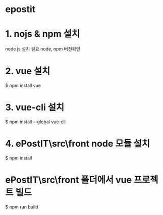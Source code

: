 # epostit

# 1. nojs & npm 설치
node js 설치 필요
node, npm 버전확인

# 2. vue 설치
$ npm install vue

# 3. vue-cli 설치
$ npm install --global vue-cli

# 4. ePostIT\src\front node 모듈 설치
$ npm install

# ePostIT\src\front 폴더에서 vue 프로젝트 빌드
$ npm run build
